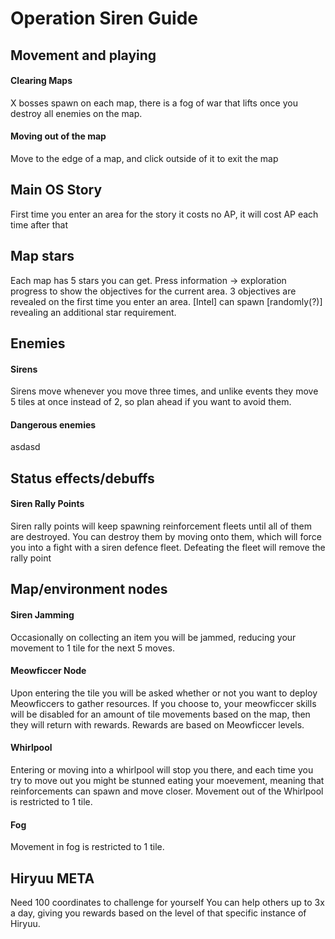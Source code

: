 # Operation Siren Guide


## Movement and playing

#### Clearing Maps
X bosses spawn on each map, there is a fog of war that lifts once you destroy all enemies on the map.

#### Moving out of the map
Move to the edge of a map, and click outside of it to exit the map

## Main OS Story
First time you enter an area for the story it costs no AP, it will cost AP each time after that

## Map stars
Each map has 5 stars you can get.
Press information -> exploration progress to show the  objectives for the current area. 3 objectives are revealed on the first time you enter an area. [Intel] can spawn [randomly(?)] revealing an additional star requirement.

## Enemies

#### Sirens
Sirens move whenever you move three times, and unlike events they move 5 tiles at once instead of 2, so plan ahead if you want to avoid them.

#### Dangerous enemies
asdasd

## Status effects/debuffs

#### Siren Rally Points
Siren rally points will keep spawning reinforcement fleets until all of them are destroyed. You can destroy them by moving onto them, which will force you into a fight with a siren defence fleet. Defeating the fleet will remove the rally point

## Map/environment nodes


#### Siren Jamming 
Occasionally on collecting an item you will be jammed, reducing your movement to 1 tile for the next 5 moves.


#### Meowficcer Node
Upon entering the tile you will be asked whether or not you want to deploy Meowficcers to gather resources. If you choose to, your meowficcer skills will be disabled for an amount of tile movements based on the map, then they will return with rewards. Rewards are based on Meowficcer levels.

#### Whirlpool
Entering or moving into a whirlpool will stop you there, and each time you try to move out you might be stunned eating your moevement, meaning that reinforcements can spawn and move closer. Movement out of the Whirlpool is restricted to 1 tile.

#### Fog
Movement in fog is restricted to 1 tile.





## Hiryuu META
Need 100 coordinates to challenge for yourself
You can help others up to 3x a day, giving you rewards based on the level of that specific instance of Hiryuu.



